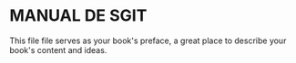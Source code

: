 # MANUAL DE SGIT

This file file serves as your book's preface, a great place to describe your book's content and ideas.



